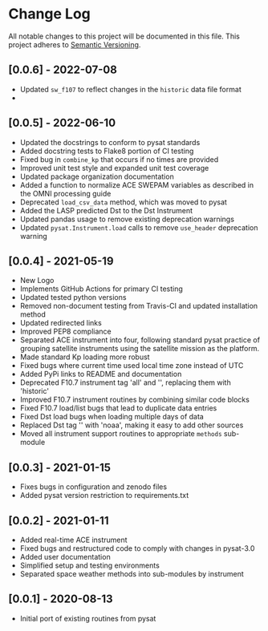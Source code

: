 Change Log
==========
All notable changes to this project will be documented in this file.
This project adheres to [Semantic Versioning](https://semver.org/).

[0.0.6] - 2022-07-08
--------------------
* Updated `sw_f107` to reflect changes in the `historic` data file format
* 

[0.0.5] - 2022-06-10
--------------------
* Updated the docstrings to conform to pysat standards
* Added docstring tests to Flake8 portion of CI testing
* Fixed bug in `combine_kp` that occurs if no times are provided
* Improved unit test style and expanded unit test coverage
* Updated package organization documentation
* Added a function to normalize ACE SWEPAM variables as described in the OMNI
  processing guide
* Deprecated `load_csv_data` method, which was moved to pysat
* Added the LASP predicted Dst to the Dst Instrument
* Updated pandas usage to remove existing deprecation warnings
* Updated `pysat.Instrument.load` calls to remove `use_header` deprecation
  warning

[0.0.4] - 2021-05-19
--------------------
* New Logo
* Implements GitHub Actions for primary CI testing
* Updated tested python versions
* Removed non-document testing from Travis-CI and updated installation method
* Updated redirected links
* Improved PEP8 compliance
* Separated ACE instrument into four, following standard pysat practice of
  grouping satellite instruments using the satellite mission as the platform.
* Made standard Kp loading more robust
* Fixed bugs where current time used local time zone instead of UTC
* Added PyPi links to README and documentation
* Deprecated F10.7 instrument tag 'all' and '', replacing them with 'historic'
* Improved F10.7 instrument routines by combining similar code blocks
* Fixed F10.7 load/list bugs that lead to duplicate data entries
* Fixed Dst load bugs when loading multiple days of data
* Replaced Dst tag '' with 'noaa', making it easy to add other sources
* Moved all instrument support routines to appropriate `methods` sub-module

[0.0.3] - 2021-01-15
--------------------
* Fixes bugs in configuration and zenodo files
* Added pysat version restriction to requirements.txt

[0.0.2] - 2021-01-11
--------------------
* Added real-time ACE instrument
* Fixed bugs and restructured code to comply with changes in pysat-3.0
* Added user documentation
* Simplified setup and testing environments
* Separated space weather methods into sub-modules by instrument

[0.0.1] - 2020-08-13
--------------------
* Initial port of existing routines from pysat
